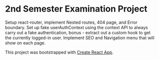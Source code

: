 # 2nd Semester Examination Project

Setup react-router, implement Nested routes, 404 page, and Error boundary. Set up fake userAuthContext using the context API to always carry out a fake authentication, bonus - extract out a custom hook to get the currently logged-in user. Implement SEO and Navigation menu that will show on each page.


This project was bootstrapped with [Create React App](https://github.com/facebook/create-react-app).



